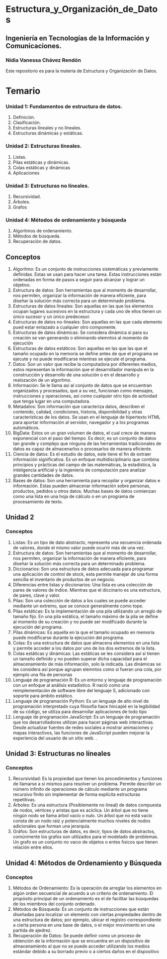 # Estructura_y_Organización_de_Datos
## Ingeniería en Tecnologías de la Información y Comunicaciones.
### Nidia Vanessa Chávez Rendón

Este repositorio es para la materia de Estructura y Organización de Datos.

# Temario

### Unidad 1: Fundamentos de estructura de datos.
<ol>
  <li>Definición.</li>
  <li>Clasificación.</li>
  <li>Estructuras líneales y no líneales.</li>
  <li>Estructuras dinámicas y estáticas.</li>
</ol>

### Unidad 2: Estructuras líneales.
<ol>
  <li>Listas.</li>
  <li>Pilas estáticas y dinámicas.</li>
  <li>Colas estáticas y dinámicas</li>
  <li>Aplicaciones</li>
</ol>

### Unidad 3: Estructuras no líneales.
<ol>
  <li>Recursividad.</li>
  <li>Árboles.</li>
  <li>Grafos</li>
</ol>

### Unidad 4: Métodos de ordenamiento y búsqueda
<ol>
  <li>Algoritmos de ordenamiento.</li>
  <li>Métodos de búsqueda.</li>
  <li>Recuperación de datos.</li>
</ol>

## Conceptos

<ol>
  <li>Algoritmo: Es un conjunto de instrucciones sistemáticas y previamente definidas. Estas se usan para hacer una tarea. Estas instrucciones están ordenadas en forma de pasos a seguir para alcanzar y lograr un objetivo.</li>
  <li>Estructura de datos:  Son herramientas que al momento de desarrollar, nos permiten, organizar la información de manera eficiente, para diseñar la solución más correcta para un determinado problema.</li>
  <li>Estructuras de datos líneales: Son aquellas en las que los elementos ocupan lugares sucesivos en la estructura y cada uno de ellos tienen un único sucesor y un único predecesor.</li>
  <li>Estructuras de datos no-líneales: Son aquellas en las que cada elemento pued estar enlazado a cualquier otro componente.</li>
  <li>Estructuras de datos dinámicas: Se considera dinámica si para su creación se van generando o eliminando elemntos al momento de ejecución</li>
   <li>Estructuras de datos estáticos: Son aquellas en las que las que el tamaño ocupado en la memoria se define antes de que el programa se ejecute y no puede modificarse mientras se ejecute el programa.</li>
  <li>Datos: Son un valor que recibe la computadora por diferentes medios, estos representan la información que el desarrollador manipula en la construcción y desarrollo de una solución o en el desarrollo y realozación de un algoritmo.</li>
  <li>Información: Se le llama así al conjunto de datos que se encuentran organizados y procesados, que a su vez, funcionan como mensajes, instrucciones y operaciones, así como cualquier otro tipo de actividad que tenga lugar en una computadora.</li>
  <li>Metadatos: Son información que caracteriza datos, describen el contenido, calidad, condiciones, historia, disponibilidad y otras características de los datos. Se usan en el lenguaje de hipertexto HTML para aportar información al servidor, navegador y a los programas automáticos.</li>
  <li>BigData:  Estos on un gran volumen de datos, el cual crece de manera exponencial con el paso del tiempo. Es decir, es un conjunto de datos tan grande y complejo que ninguna de las herramientas tradicionales de datos es capaz de almacenarlos o procesarlos de manera eficiente. </li>
  <li>Ciencia de datos: Es el estudio de datos, este tiene el fin de extraer información significativa. Es un enfoque multidisciplinario que combina principios y prácticas del campo de las matemáticas, la estadística, la inteligencia artificial y la ingeniería de computación para analizar grandes cantidades de datos.</li>
  <li>Bases de datos: Son una herramienta para recopilar y organizar datos e información. Estas pueden almacenar información sobre personas, productos, pedidos u otros datos. Muchas bases de datos comienzan como una lista en una hoja de cálculo o en un programa de procesamiento de texto.</li>
</ol>

## Unidad 2

### Conceptos

<ol>
  <li>Listas:  Es un tipo de dato abstracto, representa una secuencia ordenada de valores, donde el mismo valor puede ocurrir más de una vez.</li>
  <li>Estructura de datos:  Son herramientas que al momento de desarrollar, nos permiten, organizar la información de manera eficiente, para diseñar la solución más correcta para un determinado problema.</li>
  <li>Diccionarios: Son una estructura de datos adecuada para programar una aplicación de control de stock, esta permite manejar de una forma sencilla el inventario de productos de un negocio.</li>
  <li>Diferencias entre listas y diccionarios: Una lista es una colección de pares de valores de índice. Mientras que el diccinario es una estructura, de pares, clave y valor.</li>
   <li>Pilas: Son una colección de datos a los cuales se puede acceder mediante un extremo, que se conoce generalmente como tope.</li>
  <li>Pilas estáticas: Es la implementación de una pila utilizando un arreglo de tamaño fijo. En una pila estática, el tamaño máximo de la pila se define al momento de su creación y no puede ser modificado durante la ejecución del programa.</li>
  <li>Pilas dinámicas: Es aquella en la que el tamaño ocupado en memoria puede modificarse durante la ejecución del programa.</li>
  <li>Colas: Es una estructura de datos que almacena elementos en una lista y permite acceder a los datos por uno de los dos extremos de la lista.</li>
  <li>Colas estáticas y dinámicas: Las estáticas se les considera así si tienen un tamaño definido y no pueden superar dicha capacidad para el almacenamiento de más información, solo la indicada. Las dinámicas se les considera así porque agrupan elemntos como si fueran una cola, por ejemplo una fila de personas </li>
  <li>Lenguaje de programación R: Es un entorno y lenguaje de programación con un enfoque al análisis estadístico. R nació como una reimplementación de software libre del lenguaje S, adicionado con soporte para ámbito estático.</li>
  <li>Lenguaje de programación Python: Es un lenguaje de alto nivel de programación interpretado cuya filosofía hace hincapié en la legibilidad de su código, se utiliza para desarrollar aplicaciones de todo tipo</li>
  <li>Lenguaje de programación JavaScript: Es un lenguaje de programación que los desarrolladores utilizan para hacer páginas web interactivas. Desde actualizar fuentes de redes sociales a mostrar animaciones y mapas interactivos, las funciones de JavaScript pueden mejorar la experiencia del usuario de un sitio web. .</li>
</ol>

## Unidad 3: Estructuras no líneales

### Conceptos

<ol>
  <li>Recursividad: Es la propiedad que tienen los procedimientos y funciones de llamarse a si mismos para resolver un problema. Permite describir un número infinito de operaciones de cálculo mediante un programa recursivo finito sin implementar de forma explícita estructuras repetitivas.</li>
  <li>Árboles: Es una estructura (Posiblemente no lineal) de datos compuesta de nodos, vértices y aristas que es acíclica. Un árbol que no tiene ningún nodo se llama árbol vacío o nulo. Un árbol que no está vacío consta de un nodo raíz y potencialmente muchos niveles de nodos adicionales que forman una jerarquía.</li>
  <li>Gráfos: Son estructuras de datos, es decir, tipos de datos abstractos, comúnmente los grafos son utilizados para el modelado de problemas. Un grafo es un conjunto no vacıo de objetos o entes fısicos que tienen relación entre ellos.</li>
</ol>

## Unidad 4: Métodos de Ordenamiento y Búsqueda

### Conceptos

<ol>
  <li>Métodos de Ordenamiento: Es la operación de arreglar los elementos en algún orden secuencial de acuerdo a un criterio de ordenamiento. El propósito principal de un ordenamiento es el de facilitar las búsquedas de los miembros del conjunto ordenado.</li>
  <li>Métodos de Búsqueda: Es un conjunto de instrucciones que están diseñadas para localizar un elemento con ciertas propiedades dentro de una estructura de datos; por ejemplo, ubicar el registro correspondiente a cierta persona en una base de datos, o el mejor movimiento en una partida de ajedrez.</li>
  <li>Recuperación de Datos: Se puede definir como un proceso de obtención de la información que se encuentra en un dispositivo de almacenamiento al que no se puede acceder utilizando los medios estándar debido a su borrado previo o a ciertos daños en el dispositivo</li>
</ol>